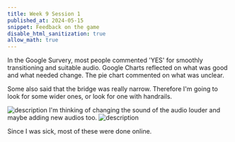 ```yaml
---
title: Week 9 Session 1
published_at: 2024-05-15
snippet: Feedback on the game 
disable_html_sanitization: true
allow_math: true
---
```

In the Google Survery, most people commented 'YES' for smoothly transitioning and suitable audio. Google Charts reflected on what was good and what needed change. The pie chart commented on what was unclear. 

Some also said that the bridge was really narrow. Therefore I'm going to look for some wider ones, or look for one with handrails. 

![description](/W9S3/feedback.png)
I'm thinking of changing the sound of the audio louder and maybe adding new audios too. 
![description](/W9S3/feedback2.png)

Since I was sick, most of these were done online. 